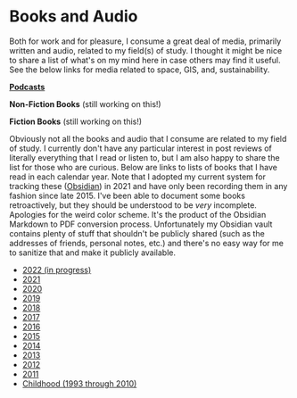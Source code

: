# Books and Audio

Both for work and for pleasure, I consume a great deal of media, primarily written and audio, related to my field(s) of study. I thought it might be nice to share a list of what's on my mind here in case others may find it useful. See the below links for media related to space, GIS, and, sustainability.

[**Podcasts**](https://jackbreid.com/pages/media_reviews/podcasts.html)

**Non-Fiction Books** (still working on this!)

**Fiction Books** (still working on this!)

Obviously not all the books and audio that I consume are related to my field of study. I currently don't have any particular interest in post reviews of literally everything that I read or listen to, but I am also happy to share the list for those who are curious. Below are links to lists of books that I have read in each calendar year. Note that I adopted my current system for tracking these ([Obsidian](https://obsidian.md/)) in 2021 and have only been recording them in any fashion since late 2015. I've been able to document some books retroactively, but they should be understood to be *very* incomplete. Apologies for the weird color scheme. It's the product of the Obsidian Markdown to PDF conversion process. Unfortunately my Obsidian vault contains plenty of stuff that shouldn't be publicly shared (such as the addresses of friends, personal notes, etc.) and there's no easy way for me to sanitize that and make it publicly available.

- [2022 (in progress)](/docs/assets/media_reviews/2022.pdf)
- [2021](/docs/assets/media_reviews/2021.pdf)
- [2020](/docs/assets/media_reviews/2020.pdf)
- [2019](/docs/assets/media_reviews/2019.pdf)
- [2018](/docs/assets/media_reviews/2018.pdf)
- [2017](/docs/assets/media_reviews/2017.pdf)
- [2016](/docs/assets/media_reviews/2016.pdf)
- [2015](/docs/assets/media_reviews/2015.pdf)
- [2014](/docs/assets/media_reviews/2014.pdf)
- [2013](/docs/assets/media_reviews/2013.pdf)
- [2012](/docs/assets/media_reviews/2012.pdf)
- [2011](/docs/assets/media_reviews/2011.pdf)
- [Childhood (1993 through 2010)](/docs/assets/media_reviews/Childhood.pdf)
